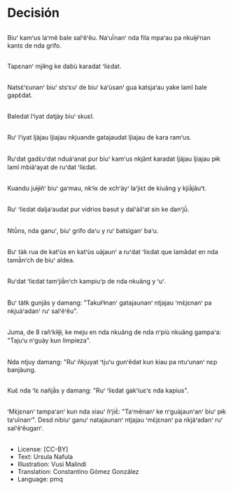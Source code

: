 # Decisión

##
Biuꞌ kamꞌus laꞌmẽ bale salꞌẽꞌẽu. Naꞌuĩ̀nanꞌ nda fila mpaꞌau pa nkuɨ̀jɨꞌnan kantɛ de nda grifo.

##
Tapɛnanꞌ mjiɨ̃ng ke dabù karadat ꞌliɛdat.

##
Natsɛ̀ꞌɛunanꞌ biuꞌ stsꞌɛuꞌ de biuꞌ kaꞌùsanꞌ gua katsjaꞌau yake lamĩ bale gapɛ̃dat.

##
Baledat lꞌiyat datjày biuꞌ skuɛl.

##
Ruꞌ lꞌiyat ljàjau ljiajau nkjuande gatajaudat ljiajau de kara ramꞌus.

##
Ruꞌdat gadɛ̀uꞌdat nduàꞌanat pur biuꞌ kamꞌus nkjãnt karadat ljàjau ljiajau pɨk lamĩ mbiàꞌayat de ruꞌdat ꞌliɛdat.

##
Kuandu juɨ̀jɨñꞌ biuꞌ gaꞌmau, nkꞌɨx de xchꞌàyꞌ laꞌjiɛt de kiuãng y kjiã̀jãuꞌt.

##
Ruꞌ ꞌliɛdat daljaꞌaudat pur vidrios basut y dalꞌàilꞌat sin ke danꞌjũ̀.

##
Ntũ̀ns, nda ganuꞌ, biuꞌ grifo daꞌu y ruꞌ batsìganꞌ baꞌu.

##
Buꞌ tàk rua de katꞌùs en katꞌùs uàjaunꞌ a ruꞌdat ꞌliɛdat que lamãdat en nda tamã̀nꞌch de biuꞌ aldea.

##
Ruꞌdat ꞌliɛdat tamꞌjiã̀nꞌch kampiuꞌp de nda nkuãng y ꞌuꞌ.

##
Buꞌ tàtk gunjãs y damang: "Takuɨ̃ꞌɨ̃nanꞌ gatajaunanꞌ ntjajau ꞌmɛ̀jɛnanꞌ pa nkjuàꞌadanꞌ ruꞌ salꞌẽꞌẽu".

##
Juma, de 8 rañꞌkiɨ̃jɨ̃, ke meju en nda nkuãng de nda nꞌpiù nkuãng gampaꞌa: "Tajuꞌu nꞌguày kun limpieza".

##
Nda ntjuy damang: "Ruꞌ ñkjuyat ꞌtjuꞌu gunꞌẽdat kun kiau pa ntuꞌunanꞌ nɛp banjàung.

##
Kuɛ̀ nda ꞌlɛ nañjã̀s y damang: "Ruꞌ ꞌliɛdat gakꞌiuɛꞌɛ nda kapius".

##
ꞌMɛ̀jɛnanꞌ tampaꞌanꞌ kun nda xiauꞌ ñꞌjiɛ̃̀: "Taꞌmẽnanꞌ ke nꞌguàjaunꞌanꞌ biuꞌ pɨk taꞌuĩnanꞌ". Desd nibiuꞌ ganuꞌ natajaunanꞌ ntjajau ꞌmɛ̀jɛnanꞌ pa nkjàꞌadanꞌ ruꞌ salꞌẽꞌẽuganꞌ.

##
* License: [CC-BY]
* Text: Ursula Nafula
* Illustration: Vusi Malindi
* Translation: Constantino Gómez González
* Language: pmq

